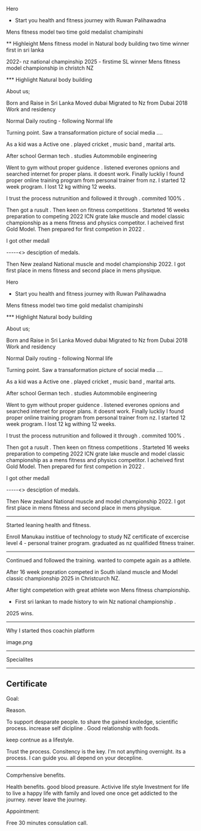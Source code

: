
Hero 

- Start you health and fitness journey with Ruwan Palihawadna 

Mens fitness model two time gold medalist chamipinshi

** Highleight Mens fitness model in Natural body building two time winner first in sri lanka

2022- nz national champinship 
2025 - firstime SL winner  Mens fitness model championship in christch NZ

*** Highlight Natural body building

About us; 

Born and Raise in Sri Lanka 
Moved dubai 
Migrated to Nz from Dubai 2018 
Work and residency 

Normal Daily routing - following Normal life 

 Turning point. Saw a transaformation picture of social media  .... 

 As a kid was a Active one . played cricket , music band , marital arts. 

 After school German tech . studies Autommobile engineering 


Went to gym without proper guidence . listened everones opnions and searched internet for proper plans. it doesnt work. Finally luckliy I found proper online training program from personal trainer from nz.  I started 12 week program. I lost 12 kg withing 12 weeks. 

I trust the process nutrunition and followed it through . commited 100% . 

Then got a rusult . Then keen on fitness competitions . Starteted 16 weeks preparation to competing 2022 ICN grate lake muscle and model classic championship as a mens fitness and physics competitor. I acheived first Gold Model.  Then prepared for first competion in 2022 . 

I got other medall 

-----<> desciption of medals. 

Then New zealand National muscle and model championship 2022. I got first place in mens fitness and second place in mens physique. 



Hero 

- Start you health and fitness journey with Ruwan Palihawadna 

Mens fitness model two time gold medalist chamipinshi

*** Highlight Natural body building

About us; 

Born and Raise in Sri Lanka 
Moved dubai 
Migrated to Nz from Dubai 2018 
Work and residency 

Normal Daily routing - following Normal life 

 Turning point. Saw a transaformation picture of social media  .... 

 As a kid was a Active one . played cricket , music band , marital arts. 

 After school German tech . studies Autommobile engineering 


Went to gym without proper guidence . listened everones opnions and searched internet for proper plans. it doesnt work. Finally luckliy I found proper online training program from personal trainer from nz.  I started 12 week program. I lost 12 kg withing 12 weeks. 

I trust the process nutrunition and followed it through . commited 100% . 

Then got a rusult . Then keen on fitness competitions . Starteted 16 weeks preparation to competing 2022 ICN grate lake muscle and model classic championship as a mens fitness and physics competitor. I acheived first Gold Model.  Then prepared for first competion in 2022 . 

I got other medall 

-----<> desciption of medals. 

Then New zealand National muscle and model championship 2022. I got first place in mens fitness and second place in mens physique. 


---- 

Started leaning health and fitness. 

Enroll Manukau institiue of technology to study NZ certificate of excercise level 4 - personal trainer program. graduated as nz qualifided fitness trainer. 

-----


Continued and followed the training. wanted to compete again as a athlete. 

After 16 week prepration competed in South island muscle and Model classic championship 2025 in Christcurch NZ. 

After tight competetion with great athlete won Mens fitness championship. 

- First sri lankan to made history to win Nz national championship . 

2025 
wins. 


------
Why I started thos coachin platform


image.png


------- 
Specialites 

---

Certificate 
-- 


Goal: 

Reason. 

To support desparate people. to share the gained knoledge, scientific process. 
increase self dicipline . 
Good relationship with foods. 

keep contnue as a lifestyle. 

Trust the process. Consitency is the key. I'm not anything overnight. its a process. I can guide you. all depend on your decepline. 

----

Comprhensive benefits. 

Health benefits. 
good blood preasure. 
Activive life style
 Investment for life to live a happy life with family and loved one once get addicted to the journey. never leave the journey. 




Appointment: 

Free 30 minutes consulation call. 